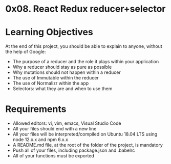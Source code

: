 # 0x08. React Redux reducer+selector

# Learning Objectives

<p>At the end of this project, you should be able to explain to anyone, without the help of Google:</p>
<ul>
<li>The purpose of a reducer and the role it plays within your application</li>
<li>Why a reducer should stay as pure as possible</li>
<li>Why mutations should not happen within a reducer</li>
<li>The use of Immutable within the reducer</li>
<li>The use of Normalizr within the app</li>
<li>Selectors: what they are and when to use them</li>
</ul>

# Requirements

<ul>
<li>Allowed editors: vi, vim, emacs, Visual Studio Code</li>
<li>All your files should end with a new line</li>
<li>All your files will be interpreted/compiled on Ubuntu 18.04 LTS using node 12.x.x and npm 6.x.x</li>
<li>A README.md file, at the root of the folder of the project, is mandatory</li>
<li>Push all of your files, including package.json and .babelrc</li>
<li>All of your functions must be exported</li>
</ul>
